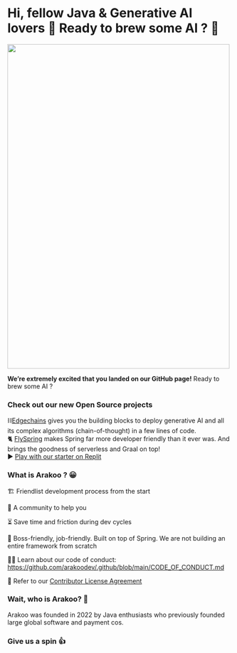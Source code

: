 # Hi, fellow Java & Generative AI lovers 👋 Ready to brew some AI ? 🦾

<img src="https://user-images.githubusercontent.com/76883/209828894-23e67fee-f28e-4f34-8966-75e7cf794d2c.png" width="499" height="730">



<!-- ![An illustration showing a space kitty dreaming of exploring new worlds with Arakoo](https://raw.githubusercontent.com/Arakoohq/.github/master/profile/static/Arakoo-github-banner.png)
 -->
**We’re extremely excited that you landed on our GitHub page!**  Ready to brew some AI ?
 
### Check out our new Open Source projects

⛓️[Edgechains](https://github.com/arakoodev/edgechains) gives you the building blocks to deploy generative AI and all its complex algorithms (chain-of-thought) in a few lines of code.   
🐈 [FlySpring](https://github.com/arakoodev/FlySpring) makes Spring far more developer friendly than it ever was. And brings the goodness of serverless and Graal on top!    
  ▶ [Play with our starter on Replit](https://replit.com/@arakoodev/starter)
  
  
 

### What is Arakoo ? 😀

🏗 Friendlist development process from the start

🤝 A community to help you

⏳ Save time and friction during dev cycles

🧰 Boss-friendly, job-friendly. Built on top of Spring. We are not building an entire framework from scratch

🧑‍💻 Learn about our code of conduct: https://github.com/arakoodev/.github/blob/main/CODE_OF_CONDUCT.md  

📜 Refer to our [Contributor License Agreement](https://github.com/arakoodev/.github/blob/main/CLA.md) 

### Wait, who is Arakoo? 🤔

Arakoo was founded in 2022 by Java enthusiasts who previously founded large global software and payment cos.


### Give us a spin 👍


<!--
❇️ Get started with Arakoo for free: https://console.Arakoo.com/signup

🧑‍💻 Learn how it works: https://Arakoo.com/docs/

🧑‍🏫 Learn more about Policy as Code: https://Arakoo.com/policy-as-code/

🕵️ Explore the Arakoo platform: https://Arakoo.com/platform/ -->

